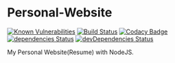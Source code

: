# Personal-Website

[![Known Vulnerabilities](https://snyk.io/test/github/bacali95/personal-website/badge.svg)](https://snyk.io/test/github/bacali95/personal-website)
[![Build Status](https://travis-ci.org/bacali95/personal-website.svg?branch=master)](https://travis-ci.org/bacali95/personal-website)
[![Codacy Badge](https://api.codacy.com/project/badge/Grade/dcf19798ae9a48828f935ac9c1cba5e7)](https://app.codacy.com/app/bacali95/personal-website?utm_source=github.com&utm_medium=referral&utm_content=bacali95/personal-website&utm_campaign=Badge_Grade_Settings)
[![dependencies Status](https://david-dm.org/bacali95/personal-website/status.svg)](https://david-dm.org/bacali95/personal-website)
[![devDependencies Status](https://david-dm.org/bacali95/personal-website/dev-status.svg)](https://david-dm.org/bacali95/personal-website?type=dev)

My Personal Website(Resume) with NodeJS.
